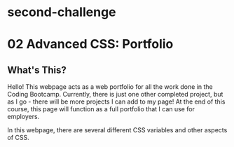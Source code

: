 # second-challenge
# 02 Advanced CSS: Portfolio

## What's This?

Hello! This webpage acts as a web portfolio for all the work done in the Coding Bootcamp. Currently, there is just one other completed project, but as I go - there will be more projects I can add to my page! At the end of this course, this page will function as a full portfolio that I can use for employers. 

In this webpage, there are several different CSS variables and other aspects of CSS. 
